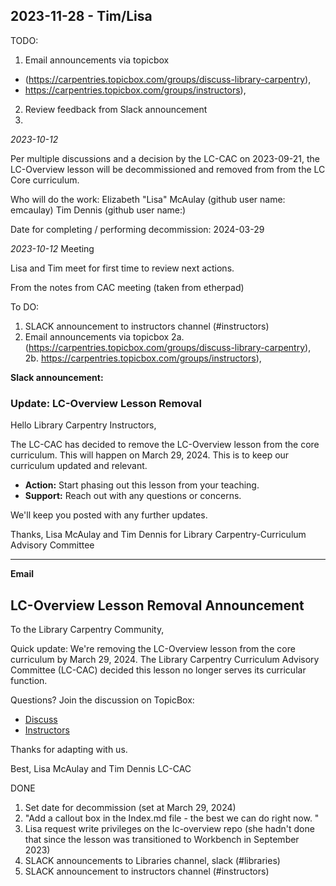 ## 2023-11-28 - Tim/Lisa

TODO: 

1. Email announcements via topicbox
  - (https://carpentries.topicbox.com/groups/discuss-library-carpentry),
  -  https://carpentries.topicbox.com/groups/instructors), 
2. Review feedback from Slack announcement
3. 


*2023-10-12*

Per multiple discussions and a decision by the LC-CAC on 2023-09-21, the LC-Overview lesson will be decommissioned and removed from from the LC Core curriculum. 

Who will do the work:
Elizabeth "Lisa" McAulay (github user name: emcaulay)
Tim Dennis (github user name:)

Date for completing / performing decommission: 2024-03-29


*2023-10-12* Meeting

Lisa and Tim  meet for first time to review next actions. 

From the notes from CAC meeting (taken from etherpad)

To DO:
1. SLACK announcement to instructors channel (#instructors)
3. Email announcements via topicbox
2a. (https://carpentries.topicbox.com/groups/discuss-library-carpentry),  
2b. https://carpentries.topicbox.com/groups/instructors), 

**Slack announcement:** 

### Update: LC-Overview Lesson Removal

Hello Library Carpentry Instructors,

The LC-CAC has decided to remove the LC-Overview lesson from the core curriculum. This will happen on March 29, 2024. This is to keep our curriculum updated and relevant.

- **Action:** Start phasing out this lesson from your teaching.
- **Support:** Reach out with any questions or concerns.

We'll keep you posted with any further updates.

Thanks,
Lisa McAulay and Tim Dennis for Library Carpentry-Curriculum Advisory Committee

--- 
**Email** 

## LC-Overview Lesson Removal Announcement

To the Library Carpentry Community,

Quick update: We're removing the LC-Overview lesson from the core curriculum by March 29, 2024. The Library Carpentry Curriculum Advisory Committee (LC-CAC) decided this lesson no longer serves its curricular function.

Questions? Join the discussion on TopicBox:
- [Discuss](https://carpentries.topicbox.com/groups/discuss-library-carpentry)
- [Instructors](https://carpentries.topicbox.com/groups/instructors)

Thanks for adapting with us.

Best,
Lisa McAulay and Tim Dennis
LC-CAC


DONE
1. Set date for decommission (set at March 29, 2024)
2. "Add a callout box in the Index.md file - the best we can do right now. "
3. Lisa request write privileges on the lc-overview repo (she hadn't done that since the lesson was transitioned to  Workbench in September 2023)
4. SLACK announcements to Libraries channel, slack (#libraries)
5. SLACK announcement to instructors channel (#instructors)


